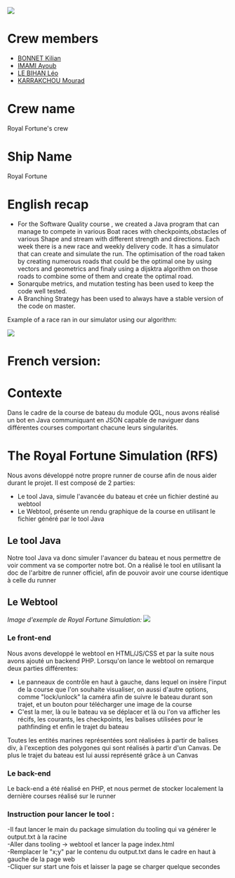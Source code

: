 ![](/flag.png)

# Crew members
* [BONNET Kilian](https://github.com/KilianBonnet)
* [IMAMI Ayoub](https://github.com/AyoubIMAMI)
* [LE BIHAN Léo](https://github.com/LeBihanLeo)
* [KARRAKCHOU Mourad](https://github.com/MouradKarrakchou)

# Crew name
Royal Fortune's crew

# Ship Name
Royal Fortune

# English recap

* For the Software Quality course , we created a Java program that can manage to compete in various Boat races with checkpoints,obstacles of various Shape and stream with different strength and directions. Each week there is a new race and weekly delivery code. It has a simulator that can create and simulate the run. 
The optimisation of the road taken by creating numerous roads that could be the optimal one by using vectors and geometrics and finaly using a dijsktra algorithm on those roads to combine some of them and create the optimal road.
* Sonarqube metrics, and mutation testing has been used to keep the code well tested. 
* A Branching Strategy has been used to always have a stable version of the code on master.

Example of a race ran in our simulator using our algorithm:

![](/ressources/Image_RFS.png)


# French version:

# Contexte
Dans le cadre de la course de bateau du module QGL, nous avons réalisé un bot en Java communiquant en JSON capable de naviguer dans différentes courses comportant chacune leurs singularités.


# The Royal Fortune Simulation (RFS)
Nous avons développé notre propre runner de course afin de nous aider durant le projet. Il est composé de 2 parties:
* Le tool Java, simule l'avancée du bateau et crée un fichier destiné au webtool
* Le Webtool, présente un rendu graphique de la course en utilisant le fichier généré par le tool Java


## Le tool Java
Notre tool Java va donc simuler l'avancer du bateau et nous permettre de voir comment va se comporter notre bot. On a réalisé le tool en utilisant la doc de l'arbitre de runner officiel, afin de pouvoir avoir une course identique à celle du runner

## Le Webtool
*Image d'exemple de Royal Fortune Simulation:*
![](/ressources/Image_RFS.png)

### Le front-end
Nous avons developpé le webtool en HTML/JS/CSS et par la suite nous avons ajouté un backend PHP.
Lorsqu'on lance le webtool on remarque deux parties différentes:
* Le panneaux de contrôle en haut à gauche, dans lequel on insère l'input de la course que l'on souhaite visualiser, on aussi d'autre options, comme "lock/unlock" la caméra afin de suivre le bateau durant son trajet, et un bouton pour télécharger une image de la course
* C'est la mer, là ou le bateau va se déplacer et là ou l'on va afficher les récifs, les courants, les checkpoints, les balises utilisées pour le pathfinding et enfin le trajet du bateau

Toutes les entités marines représentées sont réalisées à partir de balises div, à l'exception des polygones qui sont réalisés à partir d'un Canvas. De plus le trajet du bateau est lui aussi représenté grâce à un Canvas
<br>
### Le back-end
Le back-end a été réalisé en PHP, et nous permet de stocker localement la dernière courses réalisé sur le runner

### Instruction pour lancer le tool :
  -Il faut lancer le main du package simulation du tooling qui va générer le output.txt à la racine<br>
  -Aller dans tooling -> webtool et lancer la page index.html<br>
  -Remplacer le "x;y" par le contenu du output.txt dans le cadre en haut à gauche de la page web<br>
  -Cliquer sur start une fois et laisser la page se charger quelque secondes
